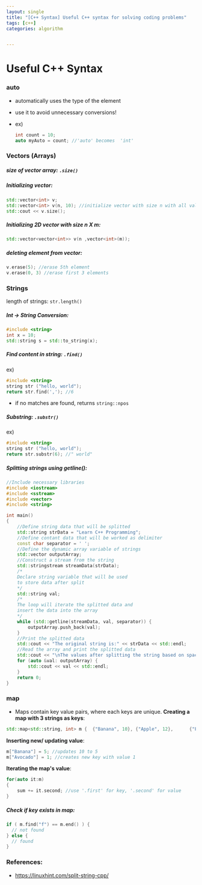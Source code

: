 ```yaml
---
layout: single
title: "[C++ Syntax] Useful C++ syntax for solving coding problems"
tags: [c++]
categories: algorithm


---
```


# Useful C++ Syntax

### auto
- automatically uses the type of the element
- use it to avoid unnecessary conversions!
- ex) 

  ```c++
  int count = 10;
  auto myAuto = count; //'auto' becomes  'int'
  ```

### Vectors (Arrays)
##### size of vector array: `.size()`
##### Initializing vector:

```c++
std::vector<int> v;
std::vector<int> v(n, 10); //initialize vector with size n with all values set to 10.
std::cout << v.size(); 
```

##### Initializing 2D vector with size n X m:

```c++
std::vector<vector<int>> v(n ,vector<int>(m));
```

##### deleting element from vector:
```c++
v.erase(5); //erase 5th element
v.erase(0, 3) //erase first 3 elements
```



### Strings
length of strings: `str.length()`

##### Int -> String Conversion:
```c++
#include <string> 
int x = 10;
std::string s = std::to_string(x); 
```

##### Find content in string: `.find()`
ex)
```c++
#include <string> 
string str ("hello, world");
return str.find(','); //6
```
- if no matches are found, returns `string::npos`

##### Substring: `.substr()`
ex)
```c++
#include <string> 
string str ("hello, world");
return str.substr(6); //" world"
```

##### Splitting strings using getline():
```c++
//Include necessary libraries
#include <iostream>
#include <sstream>
#include <vector>
#include <string>

int main()
{
    //Define string data that will be splitted
    std::string strData = "Learn C++ Programming";
    //Define contant data that will be worked as delimiter
    const char separator = ' ';
    //Define the dynamic array variable of strings
    std::vector outputArray;
    //Construct a stream from the string
    std::stringstream streamData(strData);
    /*
    Declare string variable that will be used
    to store data after split
    */
    std::string val;
    /*
    The loop will iterate the splitted data and
    insert the data into the array
    */
    while (std::getline(streamData, val, separator)) {
        outputArray.push_back(val);
    }
    //Print the splitted data
    std::cout << "The original string is:" << strData << std::endl;
    //Read the array and print the splitted data
    std::cout << "\nThe values after splitting the string based on space:" << std::endl;
    for (auto &val: outputArray) {
        std::cout << val << std::endl;
    }
    return 0;
}
```

### map
- Maps contain key value pairs, where each keys are unique.
**Creating a map with 3 strings as keys**:

```c++
std::map<std::string, int> m { 	{"Banana", 10}, {"Apple", 12},     	{"Pear", 20}, };
```

**Inserting new/ updating value**:

```c++
m["Banana"] = 5; //updates 10 to 5
m["Avocado"] = 1; //creates new key with value 1
```

**Iterating the map's value**:

```c++
for(auto it:m) 
{
	sum += it.second; //use '.first' for key, '.second' for value
}
```

##### Check if key exists in map:

```cpp
if ( m.find("f") == m.end() ) {
  // not found
} else {
  // found
}
```

### References:
- https://linuxhint.com/split-string-cpp/
